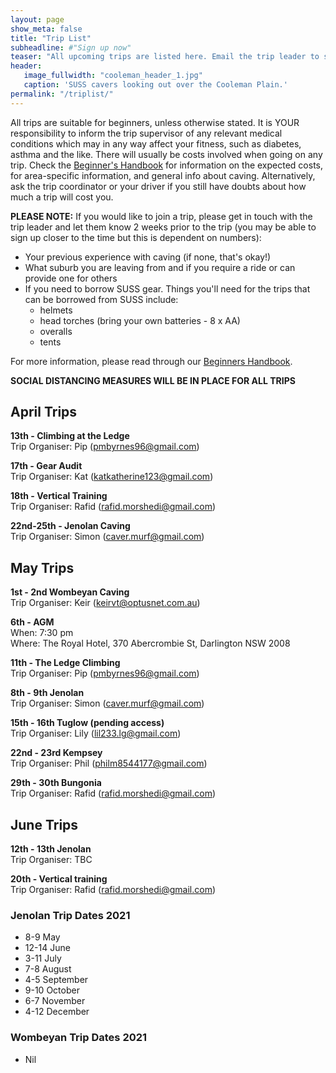 ```yaml
---
layout: page
show_meta: false
title: "Trip List"
subheadline: #"Sign up now"
teaser: "All upcoming trips are listed here. Email the trip leader to sign up."
header:
   image_fullwidth: "cooleman_header_1.jpg"
   caption: 'SUSS cavers looking out over the Cooleman Plain.'
permalink: "/triplist/"
---
```


<!-- To Do convert this to auto genarage from a yaml file -->

All trips are suitable for beginners, unless otherwise stated.  It is YOUR responsibility to inform the trip supervisor of any relevant medical
conditions which may in any way affect your fitness, such as diabetes,
asthma and the like. There will usually be costs involved when going on any trip. Check the <a href="/assets/handbook.pdf">Beginner's Handbook</a>
for information on the expected costs, for area-specific information, and general info about caving. Alternatively, ask the trip coordinator or your driver
if you still have doubts about how much a trip will cost you.

**PLEASE NOTE:**
If you would like to join a trip, please get in touch with the trip leader and let them know 2 weeks prior to the trip (you may be able to sign up closer to the time but this is dependent on numbers):

-   Your previous experience with caving (if none, that's okay!)
-   What suburb you are leaving from and if you require a ride or can provide one for others
-   If you need to borrow SUSS gear. Things you'll need for the trips that can be borrowed from SUSS include:
    -   helmets
    -   head torches (bring your own batteries - 8 x AA)
    -   overalls
    -   tents

For more information, please read through our [Beginners Handbook](/assets/handbook.pdf).

**SOCIAL DISTANCING MEASURES WILL BE IN PLACE FOR ALL TRIPS**


## April Trips 

**13th - Climbing at the Ledge**   
Trip Organiser: Pip (pmbyrnes96@gmail.com)  

**17th - Gear Audit**   
Trip Organiser: Kat (katkatherine123@gmail.com) 

**18th - Vertical Training**   
Trip Organiser: Rafid (rafid.morshedi@gmail.com) 

**22nd-25th - Jenolan Caving**   
Trip Organiser: Simon (caver.murf@gmail.com)  

## May Trips 

**1st - 2nd Wombeyan Caving**   
Trip Organiser: Keir (keirvt@optusnet.com.au)  

**6th - AGM**   
When: 7:30 pm  
Where: The Royal Hotel, 370 Abercrombie St, Darlington NSW 2008  

**11th - The Ledge Climbing**   
Trip Organiser: Pip (pmbyrnes96@gmail.com)  

**8th - 9th Jenolan**   
Trip Organiser: Simon (caver.murf@gmail.com)  

**15th - 16th Tuglow (pending access)**   
Trip Organiser: Lily (lil233.lg@gmail.com)

**22nd - 23rd Kempsey**   
Trip Organiser: Phil (philm8544177@gmail.com)  

**29th - 30th Bungonia**   
Trip Organiser: Rafid (rafid.morshedi@gmail.com)

## June Trips 

**12th - 13th Jenolan**   
Trip Organiser: TBC  

**20th - Vertical training**   
Trip Organiser: Rafid (rafid.morshedi@gmail.com)  


### Jenolan Trip Dates 2021  

- 8-9 May
- 12-14 June
- 3-11 July
- 7-8 August
- 4-5 September
- 9-10 October
- 6-7 November
- 4-12 December

### Wombeyan Trip Dates 2021

- Nil
